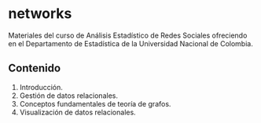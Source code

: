 # networks

Materiales del curso de Análisis Estadístico de Redes Sociales ofreciendo en el Departamento de Estadística de la Universidad Nacional de Colombia.

## Contenido

1. Introducción.
2. Gestión de datos relacionales.
3. Conceptos fundamentales de teoría de grafos.
4. Visualización de datos relacionales.
